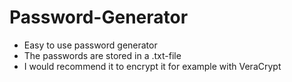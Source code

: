 # Password-Generator
* Easy to use password generator
* The passwords are stored in a .txt-file
* I would recommend it to encrypt it for example with VeraCrypt
